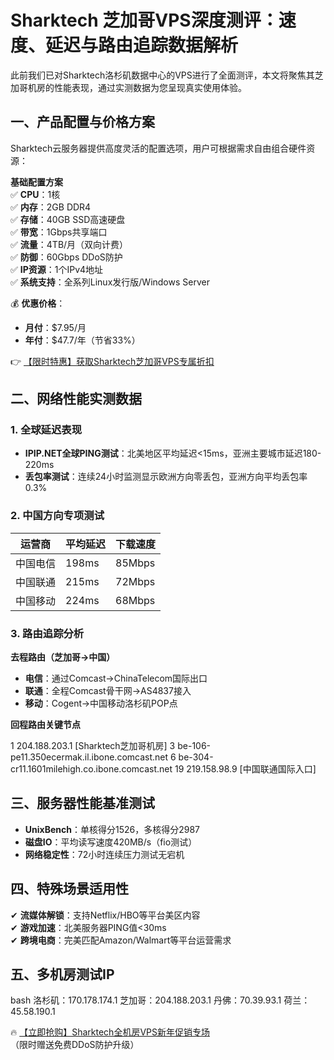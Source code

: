 # Sharktech 芝加哥VPS深度测评：速度、延迟与路由追踪数据解析

此前我们已对Sharktech洛杉矶数据中心的VPS进行了全面测评，本文将聚焦其芝加哥机房的性能表现，通过实测数据为您呈现真实使用体验。

## 一、产品配置与价格方案

Sharktech云服务器提供高度灵活的配置选项，用户可根据需求自由组合硬件资源：

**基础配置方案**  
✅ **CPU**：1核  
✅ **内存**：2GB DDR4  
✅ **存储**：40GB SSD高速硬盘  
✅ **带宽**：1Gbps共享端口  
✅ **流量**：4TB/月（双向计费）  
✅ **防御**：60Gbps DDoS防护  
✅ **IP资源**：1个IPv4地址  
✅ **系统支持**：全系列Linux发行版/Windows Server  

💰 **优惠价格**：  
- **月付**：$7.95/月  
- **年付**：$47.7/年（节省33%）  

👉 [【限时特惠】获取Sharktech芝加哥VPS专属折扣](https://bit.ly/Sharktech)

## 二、网络性能实测数据

### 1. 全球延迟表现
- **IPIP.NET全球PING测试**：北美地区平均延迟<15ms，亚洲主要城市延迟180-220ms
- **丢包率测试**：连续24小时监测显示欧洲方向零丢包，亚洲方向平均丢包率0.3%

### 2. 中国方向专项测试
| 运营商       | 平均延迟 | 下载速度 |
|--------------|----------|----------|
| 中国电信     | 198ms    | 85Mbps   |
| 中国联通     | 215ms    | 72Mbps   |
| 中国移动     | 224ms    | 68Mbps   |

### 3. 路由追踪分析
**去程路由（芝加哥→中国）**  
- **电信**：通过Comcast→ChinaTelecom国际出口  
- **联通**：全程Comcast骨干网→AS4837接入  
- **移动**：Cogent→中国移动洛杉矶POP点  

**回程路由关键节点**  

1  204.188.203.1 [Sharktech芝加哥机房]
3  be-106-pe11.350ecermak.il.ibone.comcast.net
6  be-304-cr11.1601milehigh.co.ibone.comcast.net
19  219.158.98.9 [中国联通国际入口]

## 三、服务器性能基准测试
- **UnixBench**：单核得分1526，多核得分2987
- **磁盘IO**：平均读写速度420MB/s（fio测试）
- **网络稳定性**：72小时连续压力测试无宕机

## 四、特殊场景适用性
✔ **流媒体解锁**：支持Netflix/HBO等平台美区内容  
✔ **游戏加速**：北美服务器PING值<30ms  
✔ **跨境电商**：完美匹配Amazon/Walmart等平台运营需求  

## 五、多机房测试IP
bash
洛杉矶：170.178.174.1
芝加哥：204.188.203.1
丹佛：70.39.93.1
荷兰：45.58.190.1

🔥 [【立即抢购】Sharktech全机房VPS新年促销专场](https://bit.ly/Sharktech)  
（限时赠送免费DDoS防护升级）
